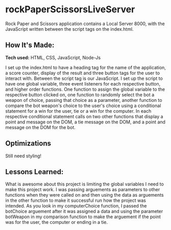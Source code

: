 # rockPaperScissorsLiveServer
Rock Paper and Scissors application contains a Local Server 8000, with the JavaScript written between the script tags on the index.html.

## How It's Made:

**Tech used:** HTML, CSS, JavaScript, Node-Js

I set up the index.html to have a heading tag for the name of the application, a score counter, display of the result and three button tags for the user to interact with. Between the script tag is our JavaScript. I set up the script to have one global variable, three event listeners for each respective button, and higher order functions. One function to assign the global variable to the respective button clicked on, one function to randomly select the bot a weapon of choice, passing that choice as a parameter, another function to compare the bot weapon's choice to the user's choice using a conditional statement for a win for the user, tie or a win for the computer. In each respective conditional statement calls on two other functions that display a point and message on the DOM, a tie message on the DOM, and a point and message on the DOM for the bot.

## Optimizations
Still need styling!

## Lessons Learned:
What is awesome about this project is limiting the global variables I need to make this project work. I was passing arguements as parameters to other functions when they were called on and then using the data as arguements in the other function to make it successful run how the project was intended. As you look in my computerChoice function, I passed the botChoice arguement after it was assigned a data and using the parameter botWeapon in my comparison function to make the arguement if the point was for the user, the computer or ending in a tie.
